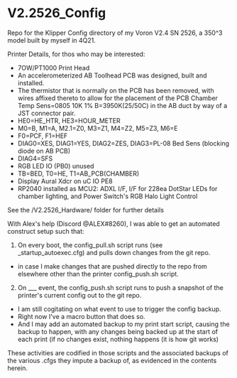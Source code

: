 # V2.2526_Config
Repo for the Klipper Config directory of my Voron V2.4 SN 2526, a 350^3 model built by myself in 4Q21.

Printer Details, for thos who may be interested:
- 7OW/PT1000 Print Head
- An accelerometerized AB Toolhead PCB was designed, built and installed.
- The thermistor that is normally on the PCB has been removed, with wires affixed thereto to allow
  for the placement of the PCB Chamber Temp Sens=0805 10K 1% B=3950K(25/50C) in the AB duct by way
  of a JST connector pair.
- HE0=HE_HTR, HE3=HOUR_METER
- M0=B, M1=A, M2.1=Z0, M3=Z1, M4=Z2, M5=Z3, M6=E
- F0=PCF, F1=HEF
- DIAG0=XES, DIAG1=YES, DIAG2=ZES, DIAG3=PL-08 Bed Sens (blocking diode on AB PCB)
- DIAG4=SFS
- RGB LED IO (PB0) unused
- TB=BED, T0=HE, T1=AB_PCB(CHAMBER)
- Display Aural Xdcr on uC IO PE8
- RP2040 installed as MCU2:  ADXL I/F, I/F for 228ea DotStar LEDs for chamber lighting, and Power Switch's RGB Halo Light Control
 
See the /V2.2526_Hardware/ folder for further details

With Alex's help (Discord @ALEX#8260), I was able to get an automated construct setup such that:

1) On every boot, the config_pull.sh script runs (see _startup_autoexec.cfg) and pulls down changes from the git repo.
  - in case I make changes that are pushed directly to the repo from elsewhere other than the printer config_push.sh script.
  
2) On ___ event, the config_push.sh script runs to push a snapshot of the printer's current config out to the git repo.
  - I am still cogitating on what event to use to trigger the config backup.
  - Right now I've a macro button that does so.
  - And I may add an automated backup to my print start script, causing the backup to happen, with any changes being backed up
    at the start of each print (if no changes exist, nothing happens (it is how git works)
  
These activities are codified in those scripts and the associated backups of the various .cfgs they impute a backup of, as
evidenced in the contents herein.
